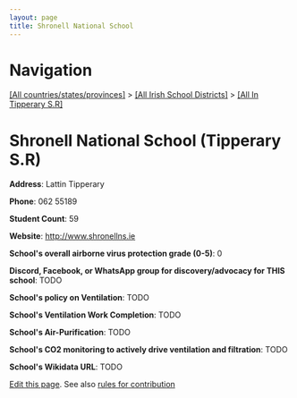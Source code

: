```yaml
---
layout: page
title: Shronell National School
---
```

# Navigation

[[All countries/states/provinces]](../../..) > [[All Irish School Districts]](../..) > [[All In Tipperary S.R]](..)

# Shronell National School (Tipperary S.R)

**Address**: Lattin Tipperary

**Phone**: 062 55189

**Student Count**: 59

**Website**: <http://www.shronellns.ie>

**School's overall airborne virus protection grade (0-5)**: 0

**Discord, Facebook, or WhatsApp group for discovery/advocacy for THIS school**: TODO

**School's policy on Ventilation**: TODO

**School's Ventilation Work Completion**: TODO

**School's Air-Purification**: TODO

**School's CO2 monitoring to actively drive ventilation and filtration**: TODO

**School's Wikidata URL**: TODO


[Edit this page](https://github.com/ventilate-schools/Ireland/edit/main/./Tipperary_S.R/Shronell_National_School.md). See also [rules for contribution](../../../contribution-rules/)